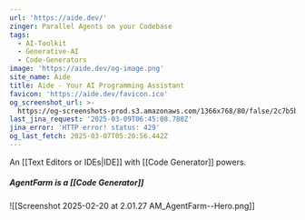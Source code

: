 ```yaml
---
url: 'https://aide.dev/'
zinger: Parallel Agents on your Codebase
tags:
  - AI-Toolkit
  - Generative-AI
  - Code-Generators
image: 'https://aide.dev/og-image.png'
site_name: Aide
title: Aide - Your AI Programming Assistant
favicon: 'https://aide.dev/favicon.ico'
og_screenshot_url: >-
  https://og-screenshots-prod.s3.amazonaws.com/1366x768/80/false/2c7b5bee8b50b726de07a9708dbf988fec9744fc0bb01ec7bb7dede0b2daade5.jpeg
last_jina_request: '2025-03-09T06:45:08.788Z'
jina_error: 'HTTP error! status: 429'
og_last_fetch: 2025-03-07T05:20:56.442Z
---
```

An [[Text Editors or IDEs|IDE]] with [[Code Generator]] powers.  

##### AgentFarm is a [[Code Generator]]
![[Screenshot 2025-02-20 at 2.01.27 AM_AgentFarm--Hero.png]]
